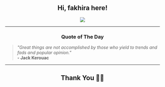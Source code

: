 <h2 align="center"> Hi, fakhira here!</h2>

<p align="center">
<a href="https://github.com/fakhiralkda" alt="github streak"><img src="https://dvst-streak.herokuapp.com/?user=fakhiralkda&theme=tokyonight&fire=DD472C"></a>
</p>

<hr>
<h3 align="center">Quote of The Day</h3>
<p align="center">
<blockquote>
<i>"Great things are not accomplished by those who yield to trends and fads and popular opinion."</i>
<br>
<b>- Jack Kerouac</b>
</blockquote>
</p>


<hr>
<h2 align="center">Thank You 🙏🏼</h2>
